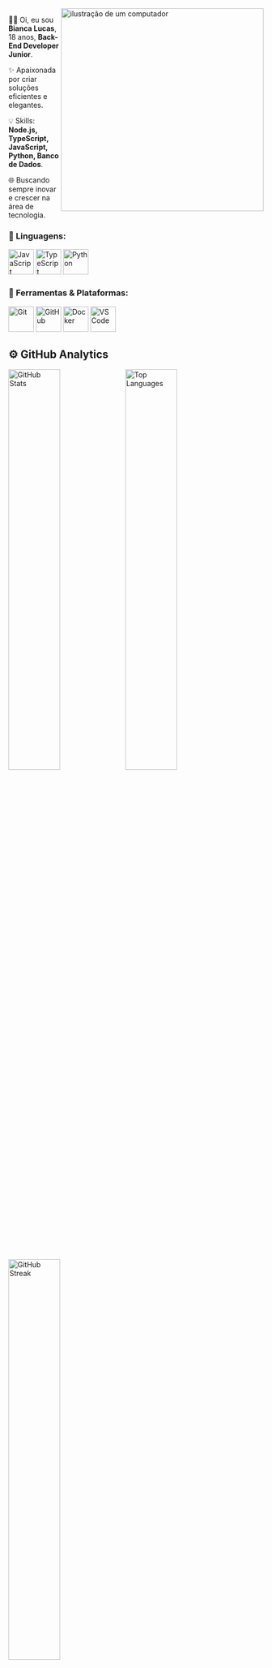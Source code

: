 <img src="https://raw.githubusercontent.com/MicaelliMedeiros/micaellimedeiros/master/image/computer-illustration.png" alt="ilustração de um computador" min-width="400px" max-width="400px" width="400px" align="right">

<p align="left"> 
👩‍💻 Oi, eu sou <strong>Bianca Lucas</strong>, 18 anos, <strong> Back-End Developer Junior</strong>.  

✨ Apaixonada por criar soluções eficientes e elegantes.  

💡 Skills: <strong>Node.js, TypeScript, JavaScript, Python,  Banco de Dados</strong>.  

🌐 Buscando sempre inovar e crescer na área de tecnologia.
</p>


### 🚀 Linguagens:
<p align="left">
  <img src="https://cdn.jsdelivr.net/gh/devicons/devicon/icons/javascript/javascript-original.svg" width="50" height="50" alt="JavaScript" />
  <img src="https://cdn.jsdelivr.net/gh/devicons/devicon/icons/typescript/typescript-original.svg" width="50" height="50" alt="TypeScript" />
  <img src="https://cdn.jsdelivr.net/gh/devicons/devicon/icons/python/python-original.svg" width="50" height="50" alt="Python" />
</p>

### 💼 Ferramentas & Plataformas:
<p align="left"> 
  <img src="https://cdn.jsdelivr.net/gh/devicons/devicon/icons/git/git-original.svg" width="50" height="50" alt="Git" />
  <img src="https://cdn.jsdelivr.net/gh/devicons/devicon/icons/github/github-original.svg" width="50" height="50" alt="GitHub" />
  <img src="https://cdn.jsdelivr.net/gh/devicons/devicon/icons/docker/docker-original.svg" width="50" height="50" alt="Docker" />
  <img src="https://cdn.jsdelivr.net/gh/devicons/devicon/icons/vscode/vscode-original.svg" width="50" height="50" alt="VS Code" />
</p>


## ⚙️ GitHub Analytics

<p align="left">
  <img src="https://github-readme-stats.vercel.app/api?username=Bianca-Lucas&show_icons=true&theme=dark&hide_border=false&include_all_commits=true" alt="GitHub Stats" width="45%"/>
  <img src="https://github-readme-stats.vercel.app/api/top-langs/?username=Bianca-Lucas&theme=dark&layout=compact&hide_border=false&count_private=true" alt="Top Languages" width="45%"/>
  <img src="https://github-readme-streak-stats.herokuapp.com/?user=Bianca-Lucas&theme=dark&hide_border=false" alt="GitHub Streak" width="45%"/>
</p>
<p align="left">
  
</p>

## 💌 Vamos Conversar?
<p align="left">
  Entre em contato comigo através dos links abaixo ⤵️
</p>

<p align="left">
  <a href="#" title="Gmail">
  <img src="https://img.shields.io/badge/-Gmail-FF0000?style=flat-square&labelColor=FF0000&logo=gmail&logoColor=white&link=mailto:biaxx.iluks@gmail.com" alt="Gmail"/></a>
  <a href="#" title="LinkedIn">
  <img src="https://img.shields.io/badge/-Linkedin-0e76a8?style=flat-square&logo=Linkedin&logoColor=white&link=www.linkedin.com/in/dev-bianca-lucas" alt="LinkedIn"/></a>
  <a href="#" title="Instagram">
  <img src="https://img.shields.io/badge/-Instagram-DF0174?style=flat-square&labelColor=DF0174&logo=instagram&logoColor=white&link=https://instagram.com/biaaa._.2" alt="Instagram"/></a>
</p>

